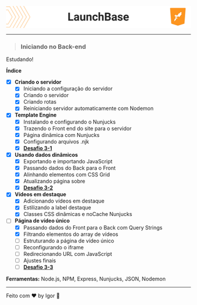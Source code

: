 <div style="">
  <a href="#">
    <img alt="LaunchBase" src=".github/logo.png"/>
  </a>
</div>

---

> ### **Iniciando no Back-end**

<div style="">
  <p>
    Estudando!
  </p>
</div>

**Índice**

  - [X] **Criando o servidor**
    - [X] Iniciando a configuração do servidor
    - [X] Criando o servidor
    - [X] Criando rotas
    - [X] Reiniciando servidor automaticamente com Nodemon

  - [X] **Template Engine**
    - [X] Instalando e configurando o Nunjucks
    - [X] Trazendo o Front end do site para o servidor
    - [X] Página dinâmica com Nunjucks
    - [X] Configurando arquivos .njk
    - [X] [**Desafio 3-1**](https://github.com/rocketseat-education/bootcamp-launchbase-desafios-03/blob/master/desafios/03-1-primeiro-servidor.md)

  - [X] **Usando dados dinâmicos**
    - [X] Exportando e importando JavaScript
    - [X] Passando dados do Back para o Front
    - [X] Alinhando elementos com CSS Grid
    - [X] Atualizando página sobre
    - [X] [**Desafio 3-2**](https://github.com/rocketseat-education/bootcamp-launchbase-desafios-03/blob/master/desafios/03-2-nunjucks-e-dados-dinamicos.md)

  - [X] **Vídeos em destaque**
    - [X] Adicionando vídeos em destaque
    - [X] Estilizando a label destaque
    - [X] Classes CSS dinâmicas e noCache Nunjucks

  - [ ] **Página de vídeo único**
    - [X] Passando dados do Front para o Back com Query Strings
    - [X] Filtrando elementos do array de vídeos
    - [ ] Estruturando a página de vídeo único
    - [ ] Reconfigurando o iframe
    - [ ] Redirecionando URL com JavaScript
    - [ ] Ajustes finais
    - [ ] [**Desafio 3-3**](https://github.com/rocketseat-education/bootcamp-launchbase-desafios-03/blob/master/desafios/03-3-pagina-descricao-curso.md)

<div style="">
  <p>
    <strong>Ferramentas:</strong> Node.js, NPM, Express, Nunjucks, JSON, Nodemon
  </p>
</div>

---

Feito com ❤ by Igor 🖖
